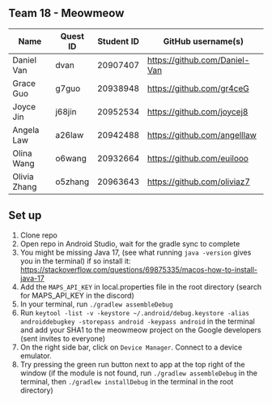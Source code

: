 ## Team 18 - Meowmeow

| Name        | Quest ID | Student ID | GitHub username(s)           |
|-------------|----------|------------|-------------------------------|
| Daniel Van  | dvan     | 20907407   | https://github.com/Daniel-Van |
| Grace Guo   | g7guo    | 20938948   | https://github.com/gr4ceG     |
| Joyce Jin   | j68jin   | 20952534   | https://github.com/joycej8    |
| Angela Law  | a26law   | 20942488   | https://github.com/angelllaw  |
| Olina Wang  | o6wang   | 20932664   | https://github.com/euilooo    |
| Olivia Zhang| o5zhang  | 20963643   | https://github.com/oliviaz7   |

## Set up
1. Clone repo
2. Open repo in Android Studio, wait for the gradle sync to complete
3. You might be missing Java 17, (see what running `java -version` gives you in the terminal) if so install it: https://stackoverflow.com/questions/69875335/macos-how-to-install-java-17
4. Add the `MAPS_API_KEY` in local.properties file in the root directory (search for MAPS_API_KEY in the discord)
5. In your terminal, run `./gradlew assembleDebug`
5. Run `keytool -list -v -keystore ~/.android/debug.keystore -alias androiddebugkey -storepass android -keypass android` in the terminal and add your SHA1 to the meowmeow project on the Google developers (sent invites to everyone)
6. On the right side bar, click on `Device Manager`. Connect to a device emulator.
7. Try pressing the green run button next to app at the top right of the window (if the module is not found, run `./gradlew assembleDebug` in the terminal, then `./gradlew installDebug` in the terminal in the root directory)